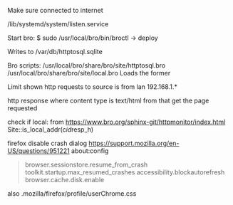 
Make sure connected to internet

/lib/systemd/system/listen.service

Start bro:
$ sudo /usr/local/bro/bin/broctl
->     deploy

Writes to /var/db/httptosql.sqlite

Bro scripts:
/usr/local/bro/share/bro/site/httptosql.bro
/usr/local/bro/share/bro/site/local.bro
	Loads the former


Limit shown http requests to
source is from lan
192.168.1.*


http response where content type is text/html
from that get the page requested

check if local:
from https://www.bro.org/sphinx-git/httpmonitor/index.html
Site::is_local_addr(c$id$resp_h)


firefox disable crash dialog
https://support.mozilla.org/en-US/questions/951221
about:config
>browser.sessionstore.resume_from_crash
 toolkit.startup.max_resumed_crashes
 accessibility.blockautorefresh
 browser.cache.disk.enable

also .mozilla/firefox/profile/userChrome.css